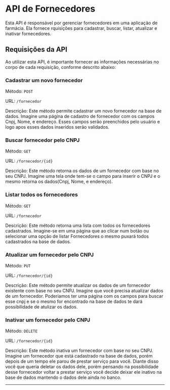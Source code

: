 # API de Fornecedores

Esta API é responsável por gerenciar fornecedores em uma aplicação de farmácia. Ela fornece rquisições para cadastrar, buscar, listar, atualizar e inativar fornecedores.


## Requisições da API

Ao utilizar esta API, é importante fornecer as informações necessárias no corpo de cada requisição, conforme descrito abaixo:

### Cadastrar um novo fornecedor

Método: `POST`

URL: `/fornecedor`

Descrição: Este método permite cadastrar um novo fornecedor na base de dados. Imagine uma página de cadastro de fornecedor com os campos Cnpj, Nome, e endereço. Esses campos serão preenchidos pelo usuário e logo apos esses dados inseridos serão validados.

### Buscar fornecedor pelo CNPJ

Método: `GET`

URL: `/fornecedor/{id}`

Descrição: Este método retorna os dados de um fornecedor com base no seu CNPJ. Imagine uma tela onde tem-se o campo para inserir o CNPJ e o mesmo retorna os dados(Cnpj, Nome, e endereço).

### Listar todos os fornecedores

Método: `GET`

URL: `/fornecedor`

Descrição: Este método retorna uma lista com todos os fornecedores cadastrados. Imagine-se em uma página que ao clicar num botão ou selecionar uma opção de listar Fornecedores o mesmo puxará todos cadastrados na base de dados.

### Atualizar um fornecedor pelo CNPJ

Método: `PUT`

URL: `/fornecedor/{id}`

Descrição: Este método permite atualizar os dados de um fornecedor existente com base no seu CNPJ. Imagine que você precisa atualizar dados de um fornecedor. Poderiamos ter uma página com os campos para buscar esse cnpj e se o mesmo for encontrado na base de dados te dará possibilidade de atulizar os dados.

### Inativar um fornecedor pelo CNPJ

Método: `DELETE`

URL: `/fornecedor/{id}`

Descrição: Este método inativa um fornecedor com base no seu CNPJ. Imagine um fornecedor que está cadastrado na base de dados, porém depois de um tempo ele parou de prestar serviço para você. Diante disso você que queria deletar os dados dele, porém pensando na possibilidade desse fornecedor voltar a prestar serviço você decide deixar ele inativo na base de dados mantendo o dados dele ainda no banco.

______________________________________________________________________________________________________________________________________________________________________________________________
